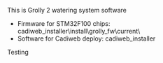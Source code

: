 This is Grolly 2 watering system software

- Firmware for STM32F100 chips: cadiweb_installer\install\grolly_fw\current\
- Software for Cadiweb deploy: cadiweb_installer

Testing
